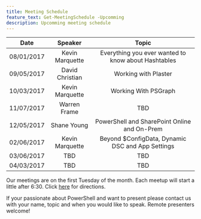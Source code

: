```yaml
---
title: Meeting Schedule
feature_text: Get-MeetingSchedule -Upcomming
description: Upcomming meeting schedule
---
```


| Date       |     Speaker     |                        Topic                        |
|------------|:---------------:|:---------------------------------------------------:|
| 08/01/2017 | Kevin Marquette | Everything you ever wanted to know about Hashtables |
| 09/05/2017 | David Christian |                 Working with Plaster                |
| 10/03/2017 | Kevin Marquette |                 Working With PSGraph                |
| 11/07/2017 |   Warren Frame  |                         TBD                         |
| 12/05/2017 |   Shane Young   |     PowerShell and SharePoint Online and On-Prem    |
| 02/06/2017 | Kevin Marquette |   Beyond $ConfigData, Dynamic DSC and App Settings  |
| 03/06/2017 |       TBD       |                         TBD                         |
| 04/03/2017 |       TBD       |                         TBD                         |

Our meetings are on the first Tuesday of the month.
Each meetup will start a little after 6:30.
Click [here](https://goo.gl/maps/drnt2yhysr72) for directions.

If your passionate about PowerShell and want to present please contact us with your name, topic and when you would like to speak.
Remote presenters welcome!
